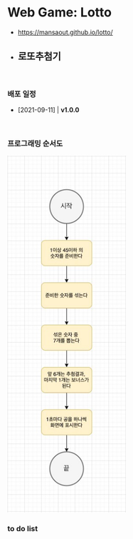 # Web Game: Lotto

- https://mansaout.github.io/lotto/
- ## 로또추첨기

<br>

### 배포 일정

- [2021-09-11] | **v1.0.0**

<br>

### 프로그래밍 순서도

<img src="programming-flowchart.jpg" height="800px">

<br>

### to do list
